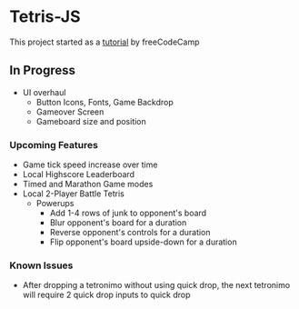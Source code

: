 # Tetris-JS
This project started as a [tutorial](https://www.youtube.com/watch?v=rAUn1Lom6dw) by freeCodeCamp 

## In Progress
- UI overhaul
    - Button Icons, Fonts, Game Backdrop
    - Gameover Screen
    - Gameboard size and position

### Upcoming Features
- Game tick speed increase over time
- Local Highscore Leaderboard
- Timed and Marathon Game modes
- Local 2-Player Battle Tetris
    - Powerups
        - Add 1-4 rows of junk to opponent's board
        - Blur opponent's board for a duration
        - Reverse opponent's controls for a duration
        - Flip opponent's board upside-down for a duration

### Known Issues
- After dropping a tetronimo without using quick drop, the next tetronimo will require 2 quick drop inputs to quick drop